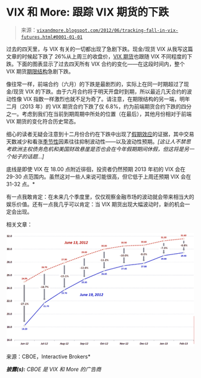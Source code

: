 <!--yml

类别：未分类

日期：2024-05-18 16:27:47

-->

# VIX 和 More: 跟踪 VIX 期货的下跌

> 来源：[`vixandmore.blogspot.com/2012/06/tracking-fall-in-vix-futures.html#0001-01-01`](http://vixandmore.blogspot.com/2012/06/tracking-fall-in-vix-futures.html#0001-01-01)

过去的四天里，与 VIX 有关的一切都出现了急剧下跌。现金/现货 VIX 从我写这篇文章的时候起下跌了 26%从上周三的收盘价，[VIX 期货](http://vixandmore.blogspot.com/search/label/VIX%20futures)也跟随 VIX 不同程度的下跌。下面的图表显示了过去四天所有 VIX 合约的变化——在这段时间内，整个 VIX 期货[期限结构](http://vixandmore.blogspot.com/search/label/term%20structure)急剧下跌。

像往常一样，前端合约（六月）的下跌是最剧烈的，实际上在同一时期超过了现金/现货 VIX 的下跌。由于六月合约将于明天开盘时到期，所以最近几天合约的波动性像 VIX 指数一样激烈也就不足为奇了。请注意，在期限结构的另一端，明年二月（2013 年）的 VIX 期货合约下跌了仅 6.8%，约为前端期货合约下跌的四分之一。考虑到我们在当前到期周期中所处的位置（在最后），其他月份相对于前端 VIX 期货的变化符合历史常态。

细心的读者无疑会注意到十二月份合约在下跌中出现了[假期效应](http://vixandmore.blogspot.com/search/label/Holiday%20Effect)的证据，其中交易天数减少和看涨[季节性](http://vixandmore.blogspot.com/search/label/seasonality)因素往往抑制波动性——以及波动性预期。*[这让人不禁思考欧洲主权债务危机和美国财政悬崖是否也会在今年假期期间休假，但这将是另一个帖子的话题…]*

底线是即使 VIX 在 18.00 点附近徘徊，投资者仍然预期 2013 年初的 VIX 会在 29-30 点范围内。虽然这对一些人来说可能很高，但它低于上周还预期 VIX 会在 31-32 点。*

有一点我敢肯定：在未来几个季度里，仅仅观察金融市场的波动就会带来相当大的娱乐价值。还有一点我几乎可以肯定：当 VIX 期货出现大幅波动时，新的机会一定会出现。

相关文章：

*![](img/2cd68f7c334517c257f30929c38c459e.png)*

来源：CBOE，Interactive Brokers*

***披露(s):*** *CBOE 是 VIX 和 More 的广告商*
